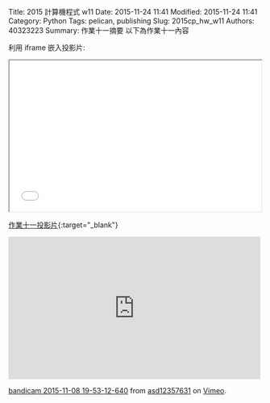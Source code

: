 Title: 2015 計算機程式 w11
Date: 2015-11-24 11:41
Modified: 2015-11-24 11:41
Category: Python
Tags: pelican, publishing
Slug: 2015cp_hw_w11
Authors: 40323223
Summary: 作業十一摘要
以下為作業十一內容

利用 iframe 嵌入投影片:

<iframe src="simplest11.html" width="500" height="300"></iframe>

[作業十一投影片](simplest11.html){:target="_blank"}

<iframe src="https://player.vimeo.com/video/145040656" width="500" height="283" frameborder="0" webkitallowfullscreen mozallowfullscreen allowfullscreen></iframe>
<p><a href="https://vimeo.com/145040656">bandicam 2015-11-08 19-53-12-640</a> from <a href="https://vimeo.com/user45624632">asd12357631</a> on <a href="https://vimeo.com">Vimeo</a>.</p>
